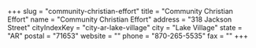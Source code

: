 +++
slug = "community-christian-effort"
title = "Community Christian Effort"
name = "Community Christian Effort"
address = "318 Jackson Street"
cityIndexKey = "city-ar-lake-village"
city = "Lake Village"
state = "AR"
postal = "71653"
website = ""
phone = "870-265-5535"
fax = ""
+++
